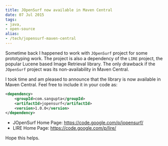 ```yaml
---
title: JOpenSurf now available in Maven Central
date: 07 Jul 2015
tags: 
- java,
- open-source
alias:
- /tech/jopensurf-maven-central
---
```


Sometime back I happened to work with `JOpenSurf` project for some prototyping work. The project is also a dependency
of the `LIRE` project, the popular Lucene based Image Retrieval library. The only drawback if the `JOpenSurf` project
was its non-availability in Maven Central.

I took time and am pleased to announce that the library is now available in Maven Central. Feel free to include it
in your code as:

```xml
<dependency>
    <groupId>com.sangupta</groupId>
    <artifactId>jopensurf</artifactId>
    <version>1.0.0</version>
</dependency>
```

* JOpenSurf Home Page: https://code.google.com/p/jopensurf/
* LIRE Home Page: https://code.google.com/p/lire/

Hope this helps.